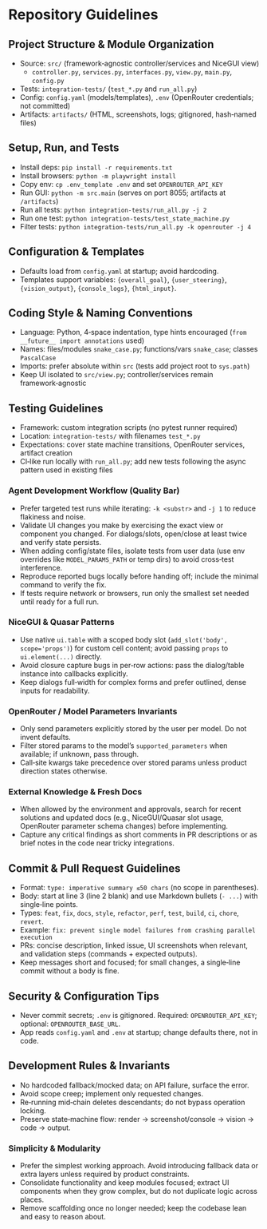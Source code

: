 # Repository Guidelines

## Project Structure & Module Organization
- Source: `src/` (framework‑agnostic controller/services and NiceGUI view)
  - `controller.py`, `services.py`, `interfaces.py`, `view.py`, `main.py`, `config.py`
- Tests: `integration-tests/` (`test_*.py` and `run_all.py`)
- Config: `config.yaml` (models/templates), `.env` (OpenRouter credentials; not committed)
- Artifacts: `artifacts/` (HTML, screenshots, logs; gitignored, hash‑named files)

## Setup, Run, and Tests
- Install deps: `pip install -r requirements.txt`
- Install browsers: `python -m playwright install`
- Copy env: `cp .env_template .env` and set `OPENROUTER_API_KEY`
- Run GUI: `python -m src.main` (serves on port 8055; artifacts at `/artifacts`)
- Run all tests: `python integration-tests/run_all.py -j 2`
- Run one test: `python integration-tests/test_state_machine.py`
- Filter tests: `python integration-tests/run_all.py -k openrouter -j 4`

## Configuration & Templates
- Defaults load from `config.yaml` at startup; avoid hardcoding.
- Templates support variables: `{overall_goal}`, `{user_steering}`, `{vision_output}`, `{console_logs}`, `{html_input}`.

## Coding Style & Naming Conventions
- Language: Python, 4‑space indentation, type hints encouraged (`from __future__ import annotations` used)
- Names: files/modules `snake_case.py`; functions/vars `snake_case`; classes `PascalCase`
- Imports: prefer absolute within `src` (tests add project root to `sys.path`)
- Keep UI isolated to `src/view.py`; controller/services remain framework‑agnostic

## Testing Guidelines
- Framework: custom integration scripts (no pytest runner required)
- Location: `integration-tests/` with filenames `test_*.py`
- Expectations: cover state machine transitions, OpenRouter services, artifact creation
- CI‑like run locally with `run_all.py`; add new tests following the async pattern used in existing files

### Agent Development Workflow (Quality Bar)
- Prefer targeted test runs while iterating: `-k <substr>` and `-j 1` to reduce flakiness and noise.
- Validate UI changes you make by exercising the exact view or component you changed. For dialogs/slots, open/close at least twice and verify state persists.
- When adding config/state files, isolate tests from user data (use env overrides like `MODEL_PARAMS_PATH` or temp dirs) to avoid cross‑test interference.
- Reproduce reported bugs locally before handing off; include the minimal command to verify the fix.
- If tests require network or browsers, run only the smallest set needed until ready for a full run.

### NiceGUI & Quasar Patterns
- Use native `ui.table` with a scoped body slot (`add_slot('body', scope='props')`) for custom cell content; avoid passing `props` to `ui.element(...)` directly.
- Avoid closure capture bugs in per‑row actions: pass the dialog/table instance into callbacks explicitly.
- Keep dialogs full‑width for complex forms and prefer outlined, dense inputs for readability.

### OpenRouter / Model Parameters Invariants
- Only send parameters explicitly stored by the user per model. Do not invent defaults.
- Filter stored params to the model’s `supported_parameters` when available; if unknown, pass through.
- Call‑site kwargs take precedence over stored params unless product direction states otherwise.

### External Knowledge & Fresh Docs
- When allowed by the environment and approvals, search for recent solutions and updated docs (e.g., NiceGUI/Quasar slot usage, OpenRouter parameter schema changes) before implementing.
- Capture any critical findings as short comments in PR descriptions or as brief notes in the code near tricky integrations.

## Commit & Pull Request Guidelines
- Format: `type: imperative summary ≤50 chars` (no scope in parentheses).
- Body: start at line 3 (line 2 blank) and use Markdown bullets (`- ...`) with single‑line points.
- Types: `feat`, `fix`, `docs`, `style`, `refactor`, `perf`, `test`, `build`, `ci`, `chore`, `revert`.
- Example: `fix: prevent single model failures from crashing parallel execution`
- PRs: concise description, linked issue, UI screenshots when relevant, and validation steps (commands + expected outputs).
 - Keep messages short and focused; for small changes, a single‑line commit without a body is fine.

## Security & Configuration Tips
- Never commit secrets; `.env` is gitignored. Required: `OPENROUTER_API_KEY`; optional: `OPENROUTER_BASE_URL`.
- App reads `config.yaml` and `.env` at startup; change defaults there, not in code.

## Development Rules & Invariants
- No hardcoded fallback/mocked data; on API failure, surface the error.
- Avoid scope creep; implement only requested changes.
- Re‑running mid‑chain deletes descendants; do not bypass operation locking.
- Preserve state‑machine flow: render → screenshot/console → vision → code → output.

### Simplicity & Modularity
- Prefer the simplest working approach. Avoid introducing fallback data or extra layers unless required by product constraints.
- Consolidate functionality and keep modules focused; extract UI components when they grow complex, but do not duplicate logic across places.
- Remove scaffolding once no longer needed; keep the codebase lean and easy to reason about.
